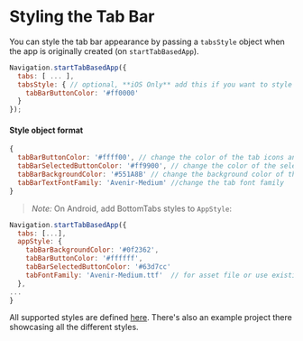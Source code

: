 # Styling the Tab Bar

You can style the tab bar appearance by passing a `tabsStyle` object when the app is originally created (on `startTabBasedApp`).

```js
Navigation.startTabBasedApp({
  tabs: [ ... ],
  tabsStyle: { // optional, **iOS Only** add this if you want to style the tab bar beyond the defaults
    tabBarButtonColor: '#ff0000'
  }
});
```

#### Style object format

```js
{
  tabBarButtonColor: '#ffff00', // change the color of the tab icons and text (also unselected)
  tabBarSelectedButtonColor: '#ff9900', // change the color of the selected tab icon and text (only selected)
  tabBarBackgroundColor: '#551A8B' // change the background color of the tab bar
  tabBarTextFontFamily: 'Avenir-Medium' //change the tab font family
}
```

> *Note:* On Android, add BottomTabs styles to `AppStyle`:
```js
Navigation.startTabBasedApp({
  tabs: [...],
  appStyle: {
    tabBarBackgroundColor: '#0f2362',
    tabBarButtonColor: '#ffffff',
    tabBarSelectedButtonColor: '#63d7cc'
    tabFontFamily: 'Avenir-Medium.ttf'  // for asset file or use existing font family name
  },
...
}
```

All supported styles are defined [here](https://github.com/wix/react-native-controllers#styling-tab-bar). There's also an example project there showcasing all the different styles.